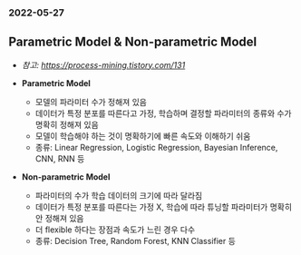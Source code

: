 ### 2022-05-27

## Parametric Model & Non-parametric Model
- *참고: https://process-mining.tistory.com/131*
- **Parametric Model**
  - 모델의 파라미터 수가 정해져 있음
  - 데이터가 특정 분포를 따른다고 가정, 학습하며 결정할 파라미터의 종류와 수가 명확히 정해져 있음
  - 모델이 학습해야 하는 것이 명확하기에 빠른 속도와 이해하기 쉬움
  - 종류: Linear Regression, Logistic Regression, Bayesian Inference, CNN, RNN 등

- **Non-parametric Model**
  - 파라미터의 수가 학습 데이터의 크기에 따라 달라짐
  - 데이터가 특정 분포를 따른다는 가정 X, 학습에 따라 튜닝할 파라미터가 명확히 안 정해져 있음
  - 더 flexible 하다는 장점과 속도가 느린 경우 다수
  - 종류: Decision Tree, Random Forest, KNN Classifier 등
